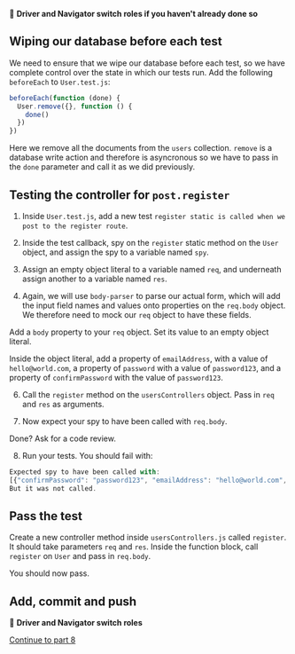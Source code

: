 :twisted_rightwards_arrows: **Driver and Navigator switch roles if you haven't already done so**

## Wiping our database before each test

We need to ensure that we wipe our database before each test, so we have complete control over the state in which our tests run. Add the following `beforeEach` to `User.test.js`:

```js
beforeEach(function (done) {
  User.remove({}, function () {
    done()
  })
})
```

Here we remove all the documents from the `users` collection. `remove` is a database write action and therefore is asyncronous so we have to pass in the `done` parameter and call it as we did previously.

## Testing the controller for `post.register`

1. Inside `User.test.js`, add a new test `register static is called when we post to the register route`.

2. Inside the test callback, spy on the `register` static method on the `User` object, and assign the spy to a variable named `spy`.

3. Assign an empty object literal to a variable named `req`, and underneath assign another to a variable named `res`.

4. Again, we will use `body-parser` to parse our actual form, which will add the input field names and values onto properties on the `req.body` object. We therefore need to mock our `req` object to have these fields. 

Add a `body` property to your `req` object. Set its value to an empty object literal.

Inside the object literal, add a property of `emailAddress`, with a value of `hello@world.com`, a property of `password` with a value of `password123`, and a property of `confirmPassword` with the value of `password123`.

6. Call the `register` method on the `usersControllers` object. Pass in `req` and `res` as arguments.

7. Now expect your spy to have been called with `req.body`.

Done? Ask for a code review.

8. Run your tests. You should fail with:

```js
Expected spy to have been called with:
[{"confirmPassword": "password123", "emailAddress": "hello@world.com", "password": "password123"}]
But it was not called.
```

## Pass the test

Create a new controller method inside `usersControllers.js` called `register`. It should take parameters `req` and `res`. Inside the function block, call `register` on `User` and pass in `req.body`.

You should now pass.

## Add, commit and push

:twisted_rightwards_arrows: **Driver and Navigator switch roles**

[Continue to part 8](lesson1_part8.md)
